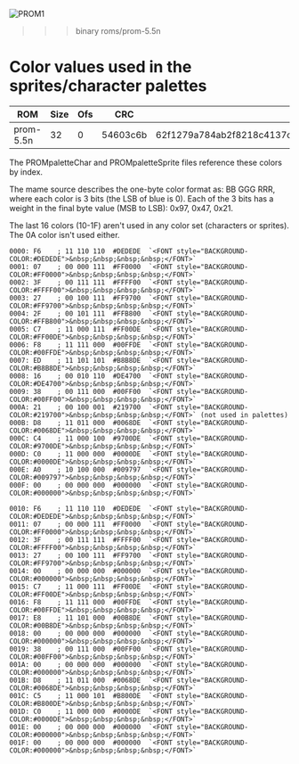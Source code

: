 ![PROM1](Galaga.jpg)

>>> binary roms/prom-5.5n

# Color values used in the sprites/character palettes

| ROM       | Size | Ofs  | CRC      | SHA1                                     |
| --------  | ---- | ---- | -------- | ---------------------------------------- |
| prom-5.5n | 32   |    0 | 54603c6b | 62f1279a784ab2f8218c4137c71a6dea13b4af155d9cb5b999a75d4f1eb9c71346accda00e6a3490 |

The PROMpaletteChar and PROMpaletteSprite files reference these colors by index.

The mame source describes the one-byte color format as: BB GGG RRR, where each color is 3 bits
(the LSB of blue is 0). Each of the 3 bits has a weight in the final byte value (MSB to LSB): 0x97, 0x47, 0x21.

The last 16 colors (10-1F) aren't used in any color set (characters or sprites). The 0A color isn't used either.

```code
0000: F6    ; 11 110 110  #DEDEDE  `<FONT style="BACKGROUND-COLOR:#DEDEDE">&nbsp;&nbsp;&nbsp;&nbsp;</FONT>`
0001: 07    ; 00 000 111  #FF0000  `<FONT style="BACKGROUND-COLOR:#FF0000">&nbsp;&nbsp;&nbsp;&nbsp;</FONT>`
0002: 3F    ; 00 111 111  #FFFF00  `<FONT style="BACKGROUND-COLOR:#FFFF00">&nbsp;&nbsp;&nbsp;&nbsp;</FONT>`
0003: 27    ; 00 100 111  #FF9700  `<FONT style="BACKGROUND-COLOR:#FF9700">&nbsp;&nbsp;&nbsp;&nbsp;</FONT>`
0004: 2F    ; 00 101 111  #FFB800  `<FONT style="BACKGROUND-COLOR:#FFB800">&nbsp;&nbsp;&nbsp;&nbsp;</FONT>`
0005: C7    ; 11 000 111  #FF00DE  `<FONT style="BACKGROUND-COLOR:#FF00DE">&nbsp;&nbsp;&nbsp;&nbsp;</FONT>`
0006: F8    ; 11 111 000  #00FFDE  `<FONT style="BACKGROUND-COLOR:#00FFDE">&nbsp;&nbsp;&nbsp;&nbsp;</FONT>`
0007: ED    ; 11 101 101  #B8B8DE  `<FONT style="BACKGROUND-COLOR:#B8B8DE">&nbsp;&nbsp;&nbsp;&nbsp;</FONT>`
0008: 16    ; 00 010 110  #DE4700  `<FONT style="BACKGROUND-COLOR:#DE4700">&nbsp;&nbsp;&nbsp;&nbsp;</FONT>`
0009: 38    ; 00 111 000  #00FF00  `<FONT style="BACKGROUND-COLOR:#00FF00">&nbsp;&nbsp;&nbsp;&nbsp;</FONT>`
000A: 21    ; 00 100 001  #219700  `<FONT style="BACKGROUND-COLOR:#219700">&nbsp;&nbsp;&nbsp;&nbsp;</FONT>` (not used in palettes)
000B: D8    ; 11 011 000  #0068DE  `<FONT style="BACKGROUND-COLOR:#0068DE">&nbsp;&nbsp;&nbsp;&nbsp;</FONT>`
000C: C4    ; 11 000 100  #9700DE  `<FONT style="BACKGROUND-COLOR:#9700DE">&nbsp;&nbsp;&nbsp;&nbsp;</FONT>`
000D: C0    ; 11 000 000  #0000DE  `<FONT style="BACKGROUND-COLOR:#0000DE">&nbsp;&nbsp;&nbsp;&nbsp;</FONT>`
000E: A0    ; 10 100 000  #009797  `<FONT style="BACKGROUND-COLOR:#009797">&nbsp;&nbsp;&nbsp;&nbsp;</FONT>`
000F: 00    ; 00 000 000  #000000  `<FONT style="BACKGROUND-COLOR:#000000">&nbsp;&nbsp;&nbsp;&nbsp;</FONT>`

0010: F6    ; 11 110 110  #DEDEDE  `<FONT style="BACKGROUND-COLOR:#DEDEDE">&nbsp;&nbsp;&nbsp;&nbsp;</FONT>`
0011: 07    ; 00 000 111  #FF0000  `<FONT style="BACKGROUND-COLOR:#FF0000">&nbsp;&nbsp;&nbsp;&nbsp;</FONT>`
0012: 3F    ; 00 111 111  #FFFF00  `<FONT style="BACKGROUND-COLOR:#FFFF00">&nbsp;&nbsp;&nbsp;&nbsp;</FONT>`
0013: 27    ; 00 100 111  #FF9700  `<FONT style="BACKGROUND-COLOR:#FF9700">&nbsp;&nbsp;&nbsp;&nbsp;</FONT>`
0014: 00    ; 00 000 000  #000000  `<FONT style="BACKGROUND-COLOR:#000000">&nbsp;&nbsp;&nbsp;&nbsp;</FONT>`
0015: C7    ; 11 000 111  #FF00DE  `<FONT style="BACKGROUND-COLOR:#FF00DE">&nbsp;&nbsp;&nbsp;&nbsp;</FONT>`
0016: F8    ; 11 111 000  #00FFDE  `<FONT style="BACKGROUND-COLOR:#00FFDE">&nbsp;&nbsp;&nbsp;&nbsp;</FONT>`
0017: E8    ; 11 101 000  #00B8DE  `<FONT style="BACKGROUND-COLOR:#00B8DE">&nbsp;&nbsp;&nbsp;&nbsp;</FONT>`
0018: 00    ; 00 000 000  #000000  `<FONT style="BACKGROUND-COLOR:#000000">&nbsp;&nbsp;&nbsp;&nbsp;</FONT>`
0019: 38    ; 00 111 000  #00FF00  `<FONT style="BACKGROUND-COLOR:#00FF00">&nbsp;&nbsp;&nbsp;&nbsp;</FONT>`
001A: 00    ; 00 000 000  #000000  `<FONT style="BACKGROUND-COLOR:#000000">&nbsp;&nbsp;&nbsp;&nbsp;</FONT>`
001B: D8    ; 11 011 000  #0068DE  `<FONT style="BACKGROUND-COLOR:#0068DE">&nbsp;&nbsp;&nbsp;&nbsp;</FONT>`
001C: C5    ; 11 000 101  #B800DE  `<FONT style="BACKGROUND-COLOR:#B800DE">&nbsp;&nbsp;&nbsp;&nbsp;</FONT>`
001D: C0    ; 11 000 000  #0000DE  `<FONT style="BACKGROUND-COLOR:#0000DE">&nbsp;&nbsp;&nbsp;&nbsp;</FONT>`
001E: 00    ; 00 000 000  #000000  `<FONT style="BACKGROUND-COLOR:#000000">&nbsp;&nbsp;&nbsp;&nbsp;</FONT>`
001F: 00    ; 00 000 000  #000000  `<FONT style="BACKGROUND-COLOR:#000000">&nbsp;&nbsp;&nbsp;&nbsp;</FONT>`
```

